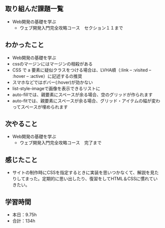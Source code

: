 ## 取り組んだ課題一覧                    
- Web開発の基礎を学ぶ            
    - ウェブ開発入門完全攻略コース　セクション１１まで    

## わかったこと             
- Web開発の基礎を学ぶ      
- cssのマージンにはマージンの相殺がある
- CSS で a 要素に疑似クラスをつける場合は、LVHA順（:link – :visited – :hover – :active）に記述するの推奨
- スマホなどではボバー(:hover)が効かない
- list-style-imageで画像を表示できるリストに
- auto-fillでは、親要素にスペースが余る場合、空のグリッドが作られます
- auto-fitでは、親要素にスペースが余る場合、グリッド・アイテムの幅が変わってスペースが埋められます                                  

                                                                                                                        
## 次やること
- Web開発の基礎を学ぶ            
    - ウェブ開発入門完全攻略コース　完了まで        
    
## 感じたこと
- サイトの制作時にCSSを指定するときに実装を思いつかなくて、解説を見たりしてまった。定期的に思い出したり、復習をしてHTML＆CSSに慣れていきたい。                                                                                                                                                                                                                                                                                                                                                             

## 学習時間
- 本日：9.75h
- 合計：134h